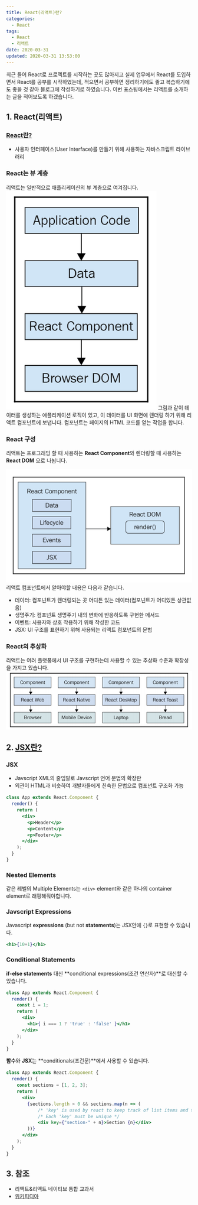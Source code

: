 ```yaml
---
title: React(리액트)란?
categories:
  - React
tags:
  - React
  - 리액트
date: 2020-03-31
updated: 2020-03-31 13:53:00
---
```

최근 들어 React로 프로젝트를 시작하는 곳도 많아지고 실제 업무에서 React를 도입하면서 React를 공부를 시작하였는데, 적으면서 공부하면 정리하기에도 좋고 복습하기에도 좋을 것 같아 블로그에 작성하기로 하였습니다. 이번 포스팅에서는 리액트를 소개하는 글을 적어보도록 하겠습니다.

## 1. React(리액트)

### [React란?](https://ko.wikipedia.org/wiki/%EB%A6%AC%EC%95%A1%ED%8A%B8_(%EC%9E%90%EB%B0%94%EC%8A%A4%ED%81%AC%EB%A6%BD%ED%8A%B8_%EB%9D%BC%EC%9D%B4%EB%B8%8C%EB%9F%AC%EB%A6%AC))
- 사용자 인터페이스(User Interface)를 만들기 위해 사용하는 자바스크립트 라이브러리

### React는 뷰 계층
리액트는 일반적으로 애플리케이션의 뷰 계층으로 여겨집니다.
![react](/images/react/react.png)
그림과 같이 데이터를 생성하는 애플리케이션 로직이 있고, 이 데이터를 UI 화면에 렌더링 하기 위해 리액트 컴포넌트에 보냅니다. 컴포넌트는 페이지의 HTML 코드를 얻는 작업을 합니다. 

### React 구성
리액트는 프로그래밍 할 때 사용하는 **React Component**와 렌더링할 때 사용하는 **React DOM** 으로 나뉩니다.
<!-- more -->
![react_component](/images/react/react_component.png)
리액트 컴포넌트에서 알아야할 내용은 다음과 같습니다.
- 데이터: 컴포넌트가 렌더링되는 곳 어디든 있는 데이터(컴포넌트가 어디있든 상관없음)
- 생명주기: 컴포넌트 생명주기 내의 변화에 반응하도록 구현한 메서드
- 이벤트: 사용자와 상호 작용하기 위해 작성한 코드
- JSX: UI 구조를 표현하기 위해 사용되는 리액트 컴포넌트의 문법

### React의 추상화
리액트는 여러 플랫폼에서 UI 구조를 구현하는데 사용할 수 있는 추상화 수준과 확장성을 가지고 있습니다.
![react_abstraction](/images/react/react_abstraction.png)

## 2. [JSX란?](https://en.wikipedia.org/wiki/React_(web_framework)#JSX)

### JSX
- Javscript XML의 줄임말로 Javscript 언어 문법의 확장판
- 외관이 HTML과 비슷하여 개발자들에게 친숙한 문법으로 컴포넌트 구조화 가능

```jsx
class App extends React.Component {
  render() {
    return (
      <div>
        <p>Header</p>
        <p>Content</p>
        <p>Footer</p>
      </div>
    );
  }
}
```

### Nested Elements
같은 레벨의 Multiple Elements는 `<div>` element와 같은 하나의 container element로 래핑해줘야합니다.

### Javscript Expressions
Javascript **expressions** (but not **statements**)는 JSX안에 `{}`로 표현할 수 있습니다.

```jsx
<h1>{10+1}</h1>
```

### Conditional Statements
**if-else statements** 대신 **conditional expressions(조건 연산자)**로 대신할 수 있습니다.

```jsx
class App extends React.Component {
  render() {
    const i = 1;
    return (
      <div>
        <h1>{ i === 1 ? 'true' : 'false' }</h1>
      </div>
    );
  }
}
```

**함수**와 **JSX**는 **conditionals(조건문)**에서 사용할 수 있습니다.

```jsx
class App extends React.Component {
  render() {
    const sections = [1, 2, 3];
    return (
      <div>
        {sections.length > 0 && sections.map(n => (
            /* 'key' is used by react to keep track of list items and their changes */
            /* Each 'key' must be unique */
            <div key={"section-" + n}>Section {n}</div>
        ))}
      </div>
    );
  }
}
```

## 3. 참조
- 리액트&리액트 네이티브 통합 교과서
- [위키피디아](https://en.wikipedia.org/wiki/React_(web_framework)#JSX)